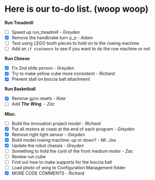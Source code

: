 # Here is our to-do list. (woop woop)

**Run Treadmill**
 - [ ] Speed up run_treadmill - _Greyden_
 - [x] Remove the handbrake turn ಥ_ಥ - _Adam_
 - [ ] Test using LEGO tooth pieces to hold on to the rowing machine
 - [ ] Add an `if statement` to see if you want to do the row machine or not

**Run Cheese**
 - [x] Fix 2nd slide person - _Greyden_
 - [x] Try to make yellow cube more consistent - _Richard_
 - [x] Prevent stall on boccia ball attachment

**Run Basketball**
 - [x] Remove gyro resets - _Kate_
 - [ ] Add ***The Wing***. - _Zac_
 
**Misc.**
 - [ ] Build the innovation project model - _Richard_
 - [x] Put all motors at coast at the end of each program - _Greyden_
 - [x] Remove right light sensor - _Greyden_
 - [x] Build model rowing machine: up or down? - _Mr. Joe_
 - [x] Update the robot chassis - _Greyden_
 - [ ] Something to hold the cord of the front medium motor - _Zac_
 - [ ] Review run cube
 - [ ] Find out how to make supports for the boccia ball
 - [ ] Load photo of wing to Configuration Management folder
 - [x] MORE CODE COMMENTS - _Richard_
